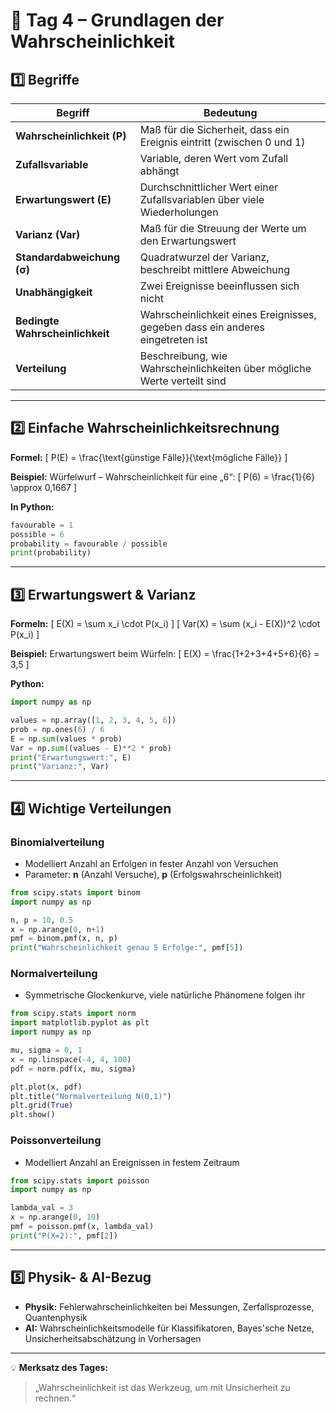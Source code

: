 # 📅 Tag 4 – Grundlagen der Wahrscheinlichkeit

## 1️⃣ Begriffe
| Begriff | Bedeutung |
|---------|-----------|
| **Wahrscheinlichkeit (P)** | Maß für die Sicherheit, dass ein Ereignis eintritt (zwischen 0 und 1) |
| **Zufallsvariable** | Variable, deren Wert vom Zufall abhängt |
| **Erwartungswert (E)** | Durchschnittlicher Wert einer Zufallsvariablen über viele Wiederholungen |
| **Varianz (Var)** | Maß für die Streuung der Werte um den Erwartungswert |
| **Standardabweichung (σ)** | Quadratwurzel der Varianz, beschreibt mittlere Abweichung |
| **Unabhängigkeit** | Zwei Ereignisse beeinflussen sich nicht |
| **Bedingte Wahrscheinlichkeit** | Wahrscheinlichkeit eines Ereignisses, gegeben dass ein anderes eingetreten ist |
| **Verteilung** | Beschreibung, wie Wahrscheinlichkeiten über mögliche Werte verteilt sind |

---

## 2️⃣ Einfache Wahrscheinlichkeitsrechnung
**Formel:**
\[ P(E) = \frac{\text{günstige Fälle}}{\text{mögliche Fälle}} \]

**Beispiel:** Würfelwurf – Wahrscheinlichkeit für eine „6“:
\[ P(6) = \frac{1}{6} \approx 0,1667 \]

**In Python:**
```python
favourable = 1
possible = 6
probability = favourable / possible
print(probability)
```

---

## 3️⃣ Erwartungswert & Varianz
**Formeln:**
\[ E(X) = \sum x_i \cdot P(x_i) \]
\[ Var(X) = \sum (x_i - E(X))^2 \cdot P(x_i) \]

**Beispiel:** Erwartungswert beim Würfeln:
\[ E(X) = \frac{1+2+3+4+5+6}{6} = 3,5 \]

**Python:**
```python
import numpy as np

values = np.array([1, 2, 3, 4, 5, 6])
prob = np.ones(6) / 6
E = np.sum(values * prob)
Var = np.sum((values - E)**2 * prob)
print("Erwartungswert:", E)
print("Varianz:", Var)
```

---

## 4️⃣ Wichtige Verteilungen

### **Binomialverteilung**
- Modelliert Anzahl an Erfolgen in fester Anzahl von Versuchen
- Parameter: **n** (Anzahl Versuche), **p** (Erfolgswahrscheinlichkeit)
```python
from scipy.stats import binom
import numpy as np

n, p = 10, 0.5
x = np.arange(0, n+1)
pmf = binom.pmf(x, n, p)
print("Wahrscheinlichkeit genau 5 Erfolge:", pmf[5])
```

### **Normalverteilung**
- Symmetrische Glockenkurve, viele natürliche Phänomene folgen ihr
```python
from scipy.stats import norm
import matplotlib.pyplot as plt
import numpy as np

mu, sigma = 0, 1
x = np.linspace(-4, 4, 100)
pdf = norm.pdf(x, mu, sigma)

plt.plot(x, pdf)
plt.title("Normalverteilung N(0,1)")
plt.grid(True)
plt.show()
```

### **Poissonverteilung**
- Modelliert Anzahl an Ereignissen in festem Zeitraum
```python
from scipy.stats import poisson
import numpy as np

lambda_val = 3
x = np.arange(0, 10)
pmf = poisson.pmf(x, lambda_val)
print("P(X=2):", pmf[2])
```

---

## 5️⃣ Physik- & AI-Bezug
- **Physik:** Fehlerwahrscheinlichkeiten bei Messungen, Zerfallsprozesse, Quantenphysik
- **AI:** Wahrscheinlichkeitsmodelle für Klassifikatoren, Bayes'sche Netze, Unsicherheitsabschätzung in Vorhersagen

---

💡 **Merksatz des Tages:**
> „Wahrscheinlichkeit ist das Werkzeug, um mit Unsicherheit zu rechnen.“
